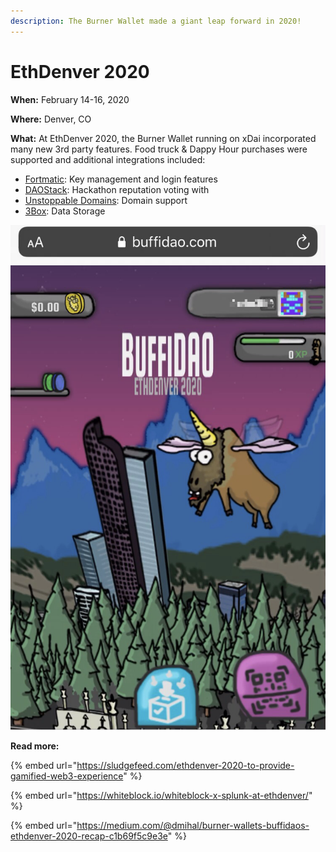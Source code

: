```yaml
---
description: The Burner Wallet made a giant leap forward in 2020!
---
```


# EthDenver 2020

**When:** February 14-16, 2020

**Where:**  Denver, CO

**What:** At EthDenver 2020, the Burner Wallet running on xDai incorporated many new 3rd party features. Food truck & Dappy Hour purchases were supported and additional integrations included:

* [Fortmatic](https://fortmatic.com/): Key management and login features 
* [DAOStack](https://daostack.io/): Hackathon reputation voting with 
* [Unstoppable Domains](https://unstoppabledomains.com/): Domain support
* [3Box](https://3box.io/): Data Storage

![BuffiDao wallet at EthDenver 2020](../../../.gitbook/assets/buffidao.png)

**Read more:** 

{% embed url="https://sludgefeed.com/ethdenver-2020-to-provide-gamified-web3-experience" %}

{% embed url="https://whiteblock.io/whiteblock-x-splunk-at-ethdenver/" %}

{% embed url="https://medium.com/@dmihal/burner-wallets-buffidaos-ethdenver-2020-recap-c1b69f5c9e3e" %}



